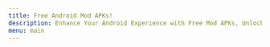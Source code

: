 ```yaml
---
title: Free Android Mod APKs!
description: Enhance Your Android Experience with Free Mod APKs, Unlock Exciting Features and Enjoy Premium Apps for Free!
menu: main
---
```

